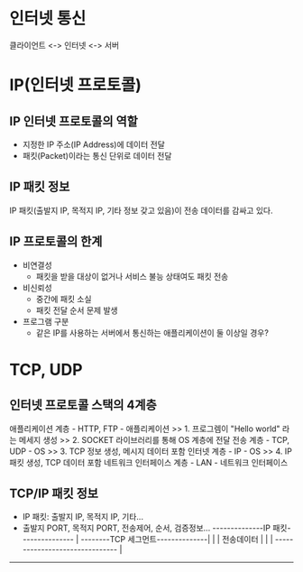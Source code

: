 인터넷 통신
=================
클라이언트 <-> 인터넷 <-> 서버

IP(인터넷 프로토콜)
====================
IP 인터넷 프로토콜의 역할
--------------------------
- 지정한 IP 주소(IP Address)에 데이터 전달
- 패킷(Packet)이라는 통신 단위로 데이터 전달

IP 패킷 정보
-------------
IP 패킷(출발지 IP, 목적지 IP, 기타 정보 갖고 있음)이 전송 데이터를 감싸고 있다.

IP 프로토콜의 한계
------------------
- 비연결성
  - 패킷을 받을 대상이 없거나 서비스 불능 상태여도 패킷 전송
- 비신뢰성
  - 중간에 패킷 소실
  - 패킷 전달 순서 문제 발생
- 프로그램 구분
  - 같은 IP를 사용하는 서버에서 통신하는 애플리케이션이 둘 이상일 경우?

TCP, UDP
=========
인터넷 프로토콜 스택의 4계층
------------------------------
애플리케이션 계층 - HTTP, FTP     - 애플리케이션          >> 1. 프로그렘이 "Hello world" 라는 메세지 생성
                                                       >> 2. SOCKET 라이브러리를 통해 OS 계층에 전달
전송 계층 - TCP, UDP             - OS                   >> 3. TCP 정보 생성, 메시지 데이터 포함
인터넷 계층 - IP                 - OS                   >> 4. IP 패킷 생성, TCP 데이터 포함
네트워크 인터페이스 계층 - LAN    - 네트워크 인터페이스

TCP/IP 패킷 정보
-----------------
- IP 패킷: 출발지 IP, 목적지 IP, 기타...
- 출발지 PORT, 목적지 PORT, 전송제어, 순서, 검증정보...
--------------IP 패킷---------------
| --------TCP 세그먼트--------------|
| |         전송데이터            | |
|  ------------------------------- |
------------------------------------


